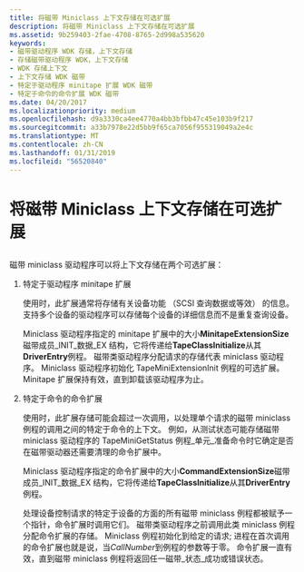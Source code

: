 ```yaml
---
title: 将磁带 Miniclass 上下文存储在可选扩展
description: 将磁带 Miniclass 上下文存储在可选扩展
ms.assetid: 9b259403-2fae-4708-8765-2d998a535620
keywords:
- 磁带驱动程序 WDK 存储，上下文存储
- 存储磁带驱动程序 WDK，上下文存储
- WDK 存储上下文
- 上下文存储 WDK 磁带
- 特定于驱动程序 minitape 扩展 WDK 磁带
- 特定于命令的命令扩展 WDK 磁带
ms.date: 04/20/2017
ms.localizationpriority: medium
ms.openlocfilehash: d9a3330ca4ee4770a4bb3bfbb47c45e103b9f217
ms.sourcegitcommit: a33b7978e22d5bb9f65ca7056f955319049a2e4c
ms.translationtype: MT
ms.contentlocale: zh-CN
ms.lasthandoff: 01/31/2019
ms.locfileid: "56520840"
---
```

# <a name="storing-tape-miniclass-context-in-optional-extensions"></a>将磁带 Miniclass 上下文存储在可选扩展


## <span id="ddk_storing_tape_miniclass_context_in_optional_extensions_kg"></span><span id="DDK_STORING_TAPE_MINICLASS_CONTEXT_IN_OPTIONAL_EXTENSIONS_KG"></span>


磁带 miniclass 驱动程序可以将上下文存储在两个可选扩展：

1.  特定于驱动程序 minitape 扩展

    使用时，此扩展通常将存储有关设备功能 （SCSI 查询数据或等效） 的信息。 支持多个设备的驱动程序可以存储每个设备的详细信息而不是重复查询设备。

    Miniclass 驱动程序指定的 minitape 扩展中的大小**MinitapeExtensionSize**磁带成员\_INIT\_数据\_EX 结构，它将传递给**TapeClassInitialize**从其**DriverEntry**例程。 磁带类驱动程序分配请求的存储代表 miniclass 驱动程序。 Miniclass 驱动程序初始化 TapeMiniExtensionInit 例程的可选扩展。 Minitape 扩展保持有效，直到卸载该驱动程序为止。

2.  特定于命令的命令扩展

    使用时，此扩展存储可能会超过一次调用，以处理单个请求的磁带 miniclass 例程的调用之间的特定于命令的上下文。 例如，从测试状态可能存储磁带 miniclass 驱动程序的 TapeMiniGetStatus 例程\_单元\_准备命令时它确定是否在磁带驱动器还需要清理的命令扩展中。

    Miniclass 驱动程序指定的命令扩展中的大小**CommandExtensionSize**磁带成员\_INIT\_数据\_EX 结构，它将传递给**TapeClassInitialize**从其**DriverEntry**例程。

    处理设备控制请求的特定于设备的方面的所有磁带 miniclass 例程都被赋予一个指针，命令扩展时调用它们。 磁带类驱动程序之前调用此类 miniclass 例程分配命令扩展的存储。 Miniclass 例程初始化到给定的请求; 进程在首次调用的命令扩展也就是说，当*CallNumber*到例程的参数等于零。 命令扩展一直有效，直到磁带 miniclass 例程将返回任一磁带\_状态\_成功或错误状态。

 

 




